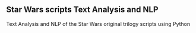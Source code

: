 ## Star Wars scripts Text Analysis and NLP
Text Analysis and NLP of the Star Wars original trilogy scripts using Python
